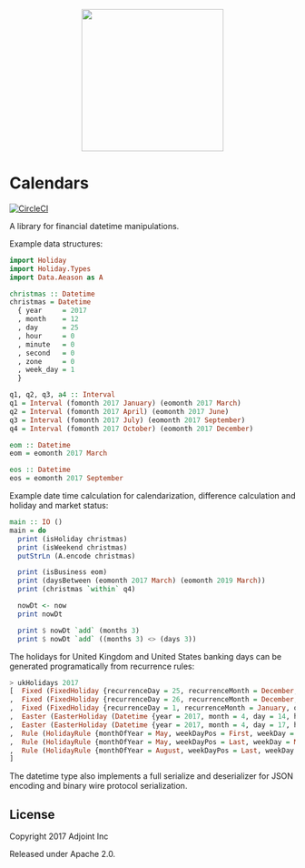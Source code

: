 <p align="center">
  <img src="https://www.adjoint.io/images/logo-small.png" width="250"/>
</p>

Calendars
=========

[![CircleCI](https://circleci.com/gh/adjoint-io/datetime.svg?style=svg&circle-token=dbb93d30a3189d5d3b3c34ca92d25d226bc00fea)](https://circleci.com/gh/adjoint-io/datetime)

A library for financial datetime manipulations.

Example data structures:

```haskell
import Holiday
import Holiday.Types
import Data.Aeason as A

christmas :: Datetime
christmas = Datetime
  { year     = 2017
  , month    = 12
  , day      = 25
  , hour     = 0
  , minute   = 0
  , second   = 0
  , zone     = 0
  , week_day = 1
  }

q1, q2, q3, a4 :: Interval
q1 = Interval (fomonth 2017 January) (eomonth 2017 March)
q2 = Interval (fomonth 2017 April) (eomonth 2017 June)
q3 = Interval (fomonth 2017 July) (eomonth 2017 September)
q4 = Interval (fomonth 2017 October) (eomonth 2017 December)

eom :: Datetime
eom = eomonth 2017 March

eos :: Datetime
eos = eomonth 2017 September
```

Example date time calculation for calendarization, difference calculation and
holiday and market status:

```haskell
main :: IO ()
main = do
  print (isHoliday christmas)
  print (isWeekend christmas)
  putStrLn (A.encode christmas)

  print (isBusiness eom)
  print (daysBetween (eomonth 2017 March) (eomonth 2019 March))
  print (christmas `within` q4)

  nowDt <- now
  print nowDt

  print $ nowDt `add` (months 3)
  print $ nowDt `add` ((months 3) <> (days 3))
```

The holidays for United Kingdom and United States banking days can be generated
programatically from recurrence rules:

```haskell
> ukHolidays 2017
[  Fixed (FixedHoliday {recurrenceDay = 25, recurrenceMonth = December, observance = Nearest_workday, timezone = +0500})
,  Fixed (FixedHoliday {recurrenceDay = 26, recurrenceMonth = December, observance = Nearest_workday, timezone = +0000})
,  Fixed (FixedHoliday {recurrenceDay = 1, recurrenceMonth = January, observance = Next_monday, timezone = +0500})
,  Easter (EasterHoliday (Datetime {year = 2017, month = 4, day = 14, hour = 0, minute = 0, second = 0, zone = 0, week_day = 5}))
,  Easter (EasterHoliday (Datetime {year = 2017, month = 4, day = 17, hour = 0, minute = 0, second = 0, zone = 0, week_day = 1}))
,  Rule (HolidayRule {monthOfYear = May, weekDayPos = First, weekDay = Monday})
,  Rule (HolidayRule {monthOfYear = May, weekDayPos = Last, weekDay = Monday})
,  Rule (HolidayRule {monthOfYear = August, weekDayPos = Last, weekDay = Monday})
]
```

The datetime type also implements a full serialize and deserializer for JSON
encoding and binary wire protocol serialization.

License
-------

Copyright 2017 Adjoint Inc

Released under Apache 2.0.
